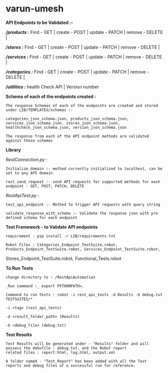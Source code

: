 # varun-umesh

**API Endpoints to be Validated :-**

**_/products :_** 
    Find    -   GET |
    create  -   POST |
    update  -   PATCH |
    remove  -   DELETE |
    
**_/stores :_** 
    Find    -   GET |
    create  -   POST |
    update  -   PATCH |
    remove  -   DELETE |
    
**_/services :_** 
    Find    -   GET |
    create  -   POST |
    update  -   PATCH |
    remove  -   DELETE |
    
**_/categories :_** 
    Find    -   GET |
    create  -   POST |
    update  -   PATCH |
    remove  -   DELETE |
    
**_/utilities :_** 
    health Check API |
    Version number


**Schema of each of the endpoints created :**

    The response Schemas of each of the endpoints are created and stored under LIB/TEMPLATES/schemas :- 
    
    categories_json_schema.json, products_json_schema.json, services_json_schema.json, stores_json_schema.json, 
    healthcheck_json_schema.json, version_json_schema.json
    
    The response from each of the API endpoint methods are validated against these schemas

**Library**

_RestConnection.py :_ 

    Initialize_domain :- method currently initialized to localhost, can be set to any API domain

    rest_send_request :- send API requests for supported methods for each endpoint - GET, POST, PATCH, DELETE 

_RestApiTest.py :_

    test_api_endpoint :- Method to trigger API requests with query string 

    validate_response_with_schema :- Validate the response json with pre defined schema for each endpoint

**Test Framework - to Validate API endpoints**

    requirement : pip install -r LIB/requirements.txt

    Robot Files : Categories_Endpoint_TestSuite.robot, Products_Endpoint_TestSuite.robot, Services_Endpoint_TestSuite.robot,
Stores_Endpoint_TestSuite.robot, Functional_Tests.robot

**To Run Tests**

    change directory to : /RestApiAutomation

    _Run command :_ export PYTHONPATH=.

    Command to run Tests : robot -i rest_api_tests -d Results -b debug.txt TESTSUITES/*

    -i <tag> (rest_api_tests)

    -d <result_folder_path> (Results)

    -b <debug_file> (debug.txt) 


**Test Results**

    Test Results will be generated under - "Results" folder and will possess the debufile : debug.txt, and the Robot report 
    related files : report.html, log.html, output.xml

    A folder named - "Test_Report" has been added with all the Test reports and debug files of a successful run for reference.